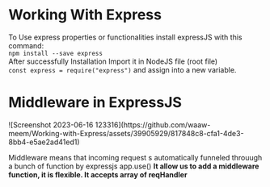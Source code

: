 <h1>Working With Express</h1>

<p>To Use express properties or functionalities install expressJS with this command: <br>
<code>npm install --save express</code>
<br>
After successfully Installation Import it in NodeJS file (root file) <br>
<code>const express = require("express")</code> and assign into a new variable.
 </p>

 <h1>Middleware in ExpressJS</h1>
 ![Screenshot 2023-06-16 123316](https://github.com/waaw-meem/Working-with-Express/assets/39905929/817848c8-cfa1-4de3-8bb4-e5ae2ad41ed1)


 <p>Middleware means that incoming request s automatically funneled throuugh a bunch of function by expressjs
 app.use() <b>It allow us to add a middleware function, it is flexible. It accepts array of reqHandler</b>
 </p>
